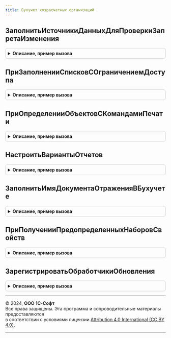 ```yaml
---
title: Бухучет хозрасчетных организаций
---
```



## ЗаполнитьИсточникиДанныхДляПроверкиЗапретаИзменения
<details style="margin: 1em 0; padding: 0.5em; border: 1px solid #ccc; border-radius: 6px;">

<summary style="font-weight: bold; cursor: pointer;">Описание, пример вызова</summary>

```bsl

Процедура ЗаполнитьИсточникиДанныхДляПроверкиЗапретаИзменения(ИсточникиДанных) Экспорт
```

Пример вызова
```bsl
БухучетХозрасчетныхОрганизаций.ЗаполнитьИсточникиДанныхДляПроверкиЗапретаИзменения(ИсточникиДанных) 
```
</details>

## ПриЗаполненииСписковСОграничениемДоступа
<details style="margin: 1em 0; padding: 0.5em; border: 1px solid #ccc; border-radius: 6px;">

<summary style="font-weight: bold; cursor: pointer;">Описание, пример вызова</summary>

```bsl

// См. УправлениеДоступомПереопределяемый.ПриЗаполненииСписковСОграничениемДоступа.
Процедура ПриЗаполненииСписковСОграничениемДоступа(Списки) Экспорт
```

Пример вызова
```bsl
БухучетХозрасчетныхОрганизаций.ПриЗаполненииСписковСОграничениемДоступа(Списки) 
```
</details>

## ПриОпределенииОбъектовСКомандамиПечати
<details style="margin: 1em 0; padding: 0.5em; border: 1px solid #ccc; border-radius: 6px;">

<summary style="font-weight: bold; cursor: pointer;">Описание, пример вызова</summary>

```bsl

// Определяет объекты, в которых есть процедура ДобавитьКомандыПечати().
// Подробнее см. УправлениеПечатьюПереопределяемый.
//
// Параметры:
//  СписокОбъектов - Массив - список менеджеров объектов.
//
Процедура ПриОпределенииОбъектовСКомандамиПечати(СписокОбъектов) Экспорт
```

Пример вызова
```bsl
БухучетХозрасчетныхОрганизаций.ПриОпределенииОбъектовСКомандамиПечати(СписокОбъектов) 
```
</details>

## НастроитьВариантыОтчетов
<details style="margin: 1em 0; padding: 0.5em; border: 1px solid #ccc; border-radius: 6px;">

<summary style="font-weight: bold; cursor: pointer;">Описание, пример вызова</summary>

```bsl

// Содержит настройки размещения вариантов отчетов в панели отчетов.
// Описание см. ЗарплатаКадрыВариантыОтчетов.НастроитьВариантыОтчетов.
//
Процедура НастроитьВариантыОтчетов(Настройки) Экспорт
```

Пример вызова
```bsl
БухучетХозрасчетныхОрганизаций.НастроитьВариантыОтчетов(Настройки) 
```
</details>

## ЗаполнитьИмяДокументаОтраженияВБухучете
<details style="margin: 1em 0; padding: 0.5em; border: 1px solid #ccc; border-radius: 6px;">

<summary style="font-weight: bold; cursor: pointer;">Описание, пример вызова</summary>

```bsl

// Определяет имя документа, которым выполняется отражение зарплаты в бухгалтерском учете.
//
Процедура ЗаполнитьИмяДокументаОтраженияВБухучете(ИмяДокументаОтраженияВБухучете) Экспорт
```

Пример вызова
```bsl
БухучетХозрасчетныхОрганизаций.ЗаполнитьИмяДокументаОтраженияВБухучете(ИмяДокументаОтраженияВБухучете) 
```
</details>

## ПриПолученииПредопределенныхНаборовСвойств
<details style="margin: 1em 0; padding: 0.5em; border: 1px solid #ccc; border-radius: 6px;">

<summary style="font-weight: bold; cursor: pointer;">Описание, пример вызова</summary>

```bsl

// См. УправлениеСвойствамиПереопределяемый.ПриПолученииПредопределенныхНаборовСвойств.
Процедура ПриПолученииПредопределенныхНаборовСвойств(Наборы) Экспорт
```

Пример вызова
```bsl
БухучетХозрасчетныхОрганизаций.ПриПолученииПредопределенныхНаборовСвойств(Наборы) 
```
</details>

## ЗарегистрироватьОбработчикиОбновления
<details style="margin: 1em 0; padding: 0.5em; border: 1px solid #ccc; border-radius: 6px;">

<summary style="font-weight: bold; cursor: pointer;">Описание, пример вызова</summary>

```bsl

// См. ОбновлениеИнформационнойБазыЗарплатаКадрыБазовый.ПриДобавленииОбработчиковОбновления.
Процедура ЗарегистрироватьОбработчикиОбновления(Обработчики) Экспорт
```

Пример вызова
```bsl
БухучетХозрасчетныхОрганизаций.ЗарегистрироватьОбработчикиОбновления(Обработчики) 
```
</details>

---

© 2024, **ООО 1С-Софт**  
Все права защищены. Эта программа и сопроводительные материалы предоставляются  
в соответствии с условиями лицензии [Attribution 4.0 International (CC BY 4.0)](https://creativecommons.org/licenses/by/4.0/legalcode).

---
